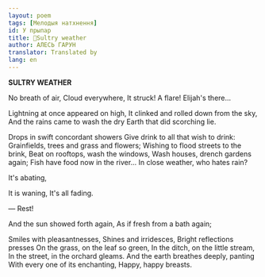 ```yaml
---
layout: poem
tags: [Мелодыя натхнення]
id: У прыпар
title: 🚧Sultry weather
author: АЛЕСЬ ГАРУН
translator: Translated by 
lang: en
---
```



 
**SULTRY WEATHER**

No breath of  air, Cloud everywhere, It struck! A flare! Elijah's there...

Lightning at once appeared on high, It clinked and rolled down from the sky, And the rains came to wash the dry Earth that did scorching lie.

Drops in swift concordant showers Give drink to all that wish to drink: Grainfields, trees and grass and flowers; Wishing to flood streets to the brink, Beat on rooftops, wash the windows, Wash houses, drench gardens again; Fish have food now in the river... In close weather, who hates rain?

It's abating,

It is waning, It's all fading.

— Rest!

And the sun showed forth again, As if fresh from a bath again;

Smiles with pleasantnesses, Shines and irridesces, Bright reflections presses On the grass, on the leaf so green, In the ditch, on the little stream, In the street, in the orchard gleams. And the earth breathes deeply, panting With every one of its enchanting, Happy, happy breasts.
